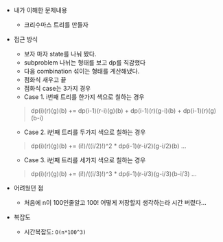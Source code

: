 - 내가 이해한 문제내용
  - 크리수마스 트리를 만들자
- 접근 방식
  - 보자 마자 state를 나눠 봤다.
  - subproblem 나뉘는 형태를 보고 dp를 직감했다
  - 다음 combination 섞이는 형태를 계산해냈다.
  - 점화식 새우고 끝 
  - 점화식 case는 3가지 경우
  - Case 1. i번째 트리를 한가지 색으로 칠하는 경우
  > dp(i)(r)(g)(b) += dp(i-1)(r-i)(g)(b) + dp(i-1)(r)(g-i)(b) + dp(i-1)(r)(g)(b-i)
  - Case 2. i번째 트리를 두가지 색으로 칠하는 경우
  > dp(i)(r)(g)(b) += (i!)/((i/2)!)^2 * dp(i-1)(r-i/2)(g-i/2)(b) ...
  - Case 3. i번째 트리를 세가지 색으로 칠하는 경우
  > dp(i)(r)(g)(b) += (i!)/((i/3)!)^3 * dp(i-1)(r-i/3)(g-i/3)(b-i/3) ...

- 어려웠던 점
  - 처음에 n이 100인줄알고 100! 어떻게 저장할지 생각하는라 시간 버렸다...
- 복잡도
  - 시간복잡도:  `O(n*100^3)`